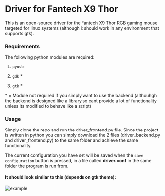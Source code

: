 # Driver for Fantech X9 Thor

This is an open-source driver for the Fantech X9 Thor RGB gaming mouse targeted for linux systems (although it should work in any environment that supports gtk).

### Requirements
The following python modules are required:
1. `pyusb`

2. `gdk` *

3. `gtk` *

\* = Module not required if you simply want to use the backend (althouhgh the backend is designed like a library so cant provide a lot of functionality unless its modified to behave like a script)

### Usage
Simply clone the repo and run the driver_frontend.py file. Since the project is written in python you can simply download the 2 files (driver_backend.py and driver_frontend.py) to the same folder and achieve the same functionality.

The current configuration you have set will be saved when the `save configuration` button is pressed, in a file called **driver.conf** in the same folder the program is run from.  

#### It should look similar to this (depends on gtk theme):

![example](https://i.imgur.com/mAXCjX2.png)
